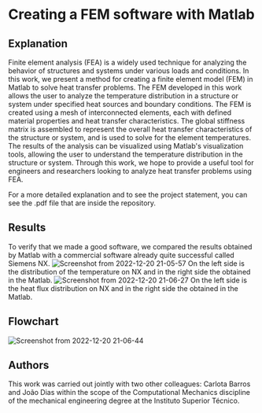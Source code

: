 
# Creating a FEM software with Matlab

## Explanation
Finite element analysis (FEA) is a
widely used technique for analyzing
the behavior of structures and systems 
under various loads and conditions. In this work, we present a method for 
creating a finite element model (FEM) 
in Matlab to solve heat transfer problems. 
The FEM developed in this work allows the 
user to analyze the temperature distribution 
in a structure or system under specified heat 
sources and boundary conditions. The FEM is 
created using a mesh of interconnected elements, 
each with defined material properties and heat 
transfer characteristics. 
The global stiffness 
matrix is assembled to represent the overall 
heat transfer characteristics of the structure 
or system, and is used to solve for the element 
temperatures. The results of the analysis can 
be visualized using Matlab's visualization tools, 
allowing the user to understand the temperature 
distribution in the structure or system. 
Through this work, we hope to provide 
a useful tool for engineers and researchers 
looking to analyze heat transfer problems using FEA.

For a more detailed explanation and to see 
the project statement, you can see 
the .pdf file that are inside the repository.

## Results
To verify that we made a good software, 
we compared the results obtained by Matlab 
with a commercial software already quite 
successful called Siemens NX.
![Screenshot from 2022-12-20 21-05-57](https://user-images.githubusercontent.com/76222459/208766737-67eb36ba-30a7-40a2-be3b-73c85785ed10.png)
On the left side is the distribution of the temperature 
on NX and in the right side the obtained in the Matlab.
![Screenshot from 2022-12-20 21-06-27](https://user-images.githubusercontent.com/76222459/208767018-5eb7009d-22ce-4675-8596-63c0e6c24968.png)
On the left side is the heat flux distribution
on NX and in the right side the obtained in the Matlab.

## Flowchart

![Screenshot from 2022-12-20 21-06-44](https://user-images.githubusercontent.com/76222459/208767298-c1979dc6-ef2e-4d28-a987-4915b7b4160e.png)

## Authors
This work was carried out jointly with 
two other colleagues: Carlota Barros 
and João Dias within the scope of the 
Computational Mechanics discipline of 
the mechanical engineering degree at 
the Instituto Superior Técnico.
